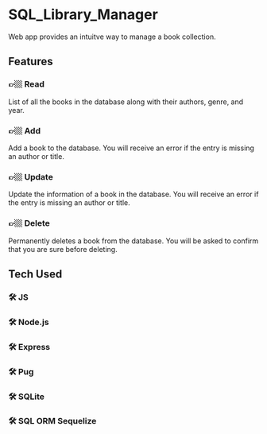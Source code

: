 # SQL_Library_Manager

Web app provides an intuitve way to manage a book collection.

## Features

### 👉🏼 Read
List of all the books in the database along with their authors, genre, and year. 
### 👉🏼 Add
Add a book to the database. You will receive an error if the entry is missing an author or title.
### 👉🏼 Update
Update the information of a book in the database. You will receive an error if the entry is missing an author or title.
### 👉🏼 Delete
Permanently deletes a book from the database. You will be asked to confirm that you are sure before deleting.

## Tech Used

### 🛠 JS
### 🛠 Node.js
### 🛠 Express
### 🛠 Pug
### 🛠 SQLite
### 🛠 SQL ORM Sequelize